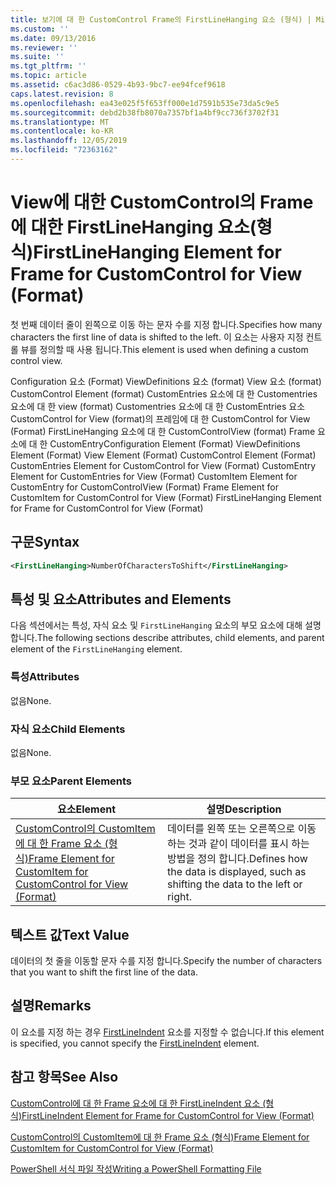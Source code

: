 ```yaml
---
title: 보기에 대 한 CustomControl Frame의 FirstLineHanging 요소 (형식) | Microsoft Docs
ms.custom: ''
ms.date: 09/13/2016
ms.reviewer: ''
ms.suite: ''
ms.tgt_pltfrm: ''
ms.topic: article
ms.assetid: c6ac3d86-0529-4b93-9bc7-ee94fcef9618
caps.latest.revision: 8
ms.openlocfilehash: ea43e025f5f653ff000e1d7591b535e73da5c9e5
ms.sourcegitcommit: debd2b38fb8070a7357bf1a4bf9cc736f3702f31
ms.translationtype: MT
ms.contentlocale: ko-KR
ms.lasthandoff: 12/05/2019
ms.locfileid: "72363162"
---
```

# <a name="firstlinehanging-element-for-frame-for-customcontrol-for-view-format"></a><span data-ttu-id="f1413-102">View에 대한 CustomControl의 Frame에 대한 FirstLineHanging 요소(형식)</span><span class="sxs-lookup"><span data-stu-id="f1413-102">FirstLineHanging Element for Frame for CustomControl for View (Format)</span></span>

<span data-ttu-id="f1413-103">첫 번째 데이터 줄이 왼쪽으로 이동 하는 문자 수를 지정 합니다.</span><span class="sxs-lookup"><span data-stu-id="f1413-103">Specifies how many characters the first line of data is shifted to the left.</span></span> <span data-ttu-id="f1413-104">이 요소는 사용자 지정 컨트롤 뷰를 정의할 때 사용 됩니다.</span><span class="sxs-lookup"><span data-stu-id="f1413-104">This element is used when defining a custom control view.</span></span>

<span data-ttu-id="f1413-105">Configuration 요소 (Format) ViewDefinitions 요소 (format) View 요소 (format) CustomControl Element (format) CustomEntries 요소에 대 한 Customentries 요소에 대 한 view (format) Customentries 요소에 대 한 CustomEntries 요소 CustomControl for View (format)의 프레임에 대 한 CustomControl for View (Format) FirstLineHanging 요소에 대 한 CustomControlView (format) Frame 요소에 대 한 CustomEntry</span><span class="sxs-lookup"><span data-stu-id="f1413-105">Configuration Element (Format) ViewDefinitions Element (Format) View Element (Format) CustomControl Element (Format) CustomEntries Element for CustomControl for View (Format) CustomEntry Element for CustomEntries for View (Format) CustomItem Element for CustomEntry for CustomControlView (Format) Frame Element for CustomItem for CustomControl for View (Format) FirstLineHanging Element for Frame for CustomControl for View (Format)</span></span>

## <a name="syntax"></a><span data-ttu-id="f1413-106">구문</span><span class="sxs-lookup"><span data-stu-id="f1413-106">Syntax</span></span>

```xml
<FirstLineHanging>NumberOfCharactersToShift</FirstLineHanging>
```

## <a name="attributes-and-elements"></a><span data-ttu-id="f1413-107">특성 및 요소</span><span class="sxs-lookup"><span data-stu-id="f1413-107">Attributes and Elements</span></span>

<span data-ttu-id="f1413-108">다음 섹션에서는 특성, 자식 요소 및 `FirstLineHanging` 요소의 부모 요소에 대해 설명 합니다.</span><span class="sxs-lookup"><span data-stu-id="f1413-108">The following sections describe attributes, child elements, and parent element of the `FirstLineHanging` element.</span></span>

### <a name="attributes"></a><span data-ttu-id="f1413-109">특성</span><span class="sxs-lookup"><span data-stu-id="f1413-109">Attributes</span></span>

<span data-ttu-id="f1413-110">없음</span><span class="sxs-lookup"><span data-stu-id="f1413-110">None.</span></span>

### <a name="child-elements"></a><span data-ttu-id="f1413-111">자식 요소</span><span class="sxs-lookup"><span data-stu-id="f1413-111">Child Elements</span></span>

<span data-ttu-id="f1413-112">없음</span><span class="sxs-lookup"><span data-stu-id="f1413-112">None.</span></span>

### <a name="parent-elements"></a><span data-ttu-id="f1413-113">부모 요소</span><span class="sxs-lookup"><span data-stu-id="f1413-113">Parent Elements</span></span>

|<span data-ttu-id="f1413-114">요소</span><span class="sxs-lookup"><span data-stu-id="f1413-114">Element</span></span>|<span data-ttu-id="f1413-115">설명</span><span class="sxs-lookup"><span data-stu-id="f1413-115">Description</span></span>|
|-------------|-----------------|
|[<span data-ttu-id="f1413-116">CustomControl의 CustomItem에 대 한 Frame 요소 (형식)</span><span class="sxs-lookup"><span data-stu-id="f1413-116">Frame Element for CustomItem for CustomControl for View (Format)</span></span>](./frame-element-for-customitem-for-customcontrol-for-view-format.md)|<span data-ttu-id="f1413-117">데이터를 왼쪽 또는 오른쪽으로 이동 하는 것과 같이 데이터를 표시 하는 방법을 정의 합니다.</span><span class="sxs-lookup"><span data-stu-id="f1413-117">Defines how the data is displayed, such as shifting the data to the left or right.</span></span>|

## <a name="text-value"></a><span data-ttu-id="f1413-118">텍스트 값</span><span class="sxs-lookup"><span data-stu-id="f1413-118">Text Value</span></span>

<span data-ttu-id="f1413-119">데이터의 첫 줄을 이동할 문자 수를 지정 합니다.</span><span class="sxs-lookup"><span data-stu-id="f1413-119">Specify the number of characters that you want to shift the first line of the data.</span></span>

## <a name="remarks"></a><span data-ttu-id="f1413-120">설명</span><span class="sxs-lookup"><span data-stu-id="f1413-120">Remarks</span></span>

<span data-ttu-id="f1413-121">이 요소를 지정 하는 경우 [FirstLineIndent](./firstlineindent-element-for-frame-for-customcontrol-for-view-format.md) 요소를 지정할 수 없습니다.</span><span class="sxs-lookup"><span data-stu-id="f1413-121">If this element is specified, you cannot specify the [FirstLineIndent](./firstlineindent-element-for-frame-for-customcontrol-for-view-format.md) element.</span></span>

## <a name="see-also"></a><span data-ttu-id="f1413-122">참고 항목</span><span class="sxs-lookup"><span data-stu-id="f1413-122">See Also</span></span>

[<span data-ttu-id="f1413-123">CustomControl에 대 한 Frame 요소에 대 한 FirstLineIndent 요소 (형식)</span><span class="sxs-lookup"><span data-stu-id="f1413-123">FirstLineIndent Element for Frame for CustomControl for View (Format)</span></span>](./firstlineindent-element-for-frame-for-customcontrol-for-view-format.md)

[<span data-ttu-id="f1413-124">CustomControl의 CustomItem에 대 한 Frame 요소 (형식)</span><span class="sxs-lookup"><span data-stu-id="f1413-124">Frame Element for CustomItem for CustomControl for View (Format)</span></span>](./frame-element-for-customitem-for-customcontrol-for-view-format.md)

[<span data-ttu-id="f1413-125">PowerShell 서식 파일 작성</span><span class="sxs-lookup"><span data-stu-id="f1413-125">Writing a PowerShell Formatting File</span></span>](./writing-a-powershell-formatting-file.md)
